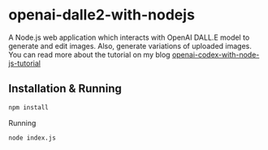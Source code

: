 # openai-dalle2-with-nodejs

A Node.js web application which interacts with OpenAI DALL.E model to generate and edit images. Also, generate variations of uploaded images.
You can read more about the tutorial on my blog [openai-codex-with-node-js-tutorial](https://techpro.ninja/openai-codex-with-node-js-tutorial/)

## Installation & Running

```sh
npm install
```

Running

```sh
node index.js
```
